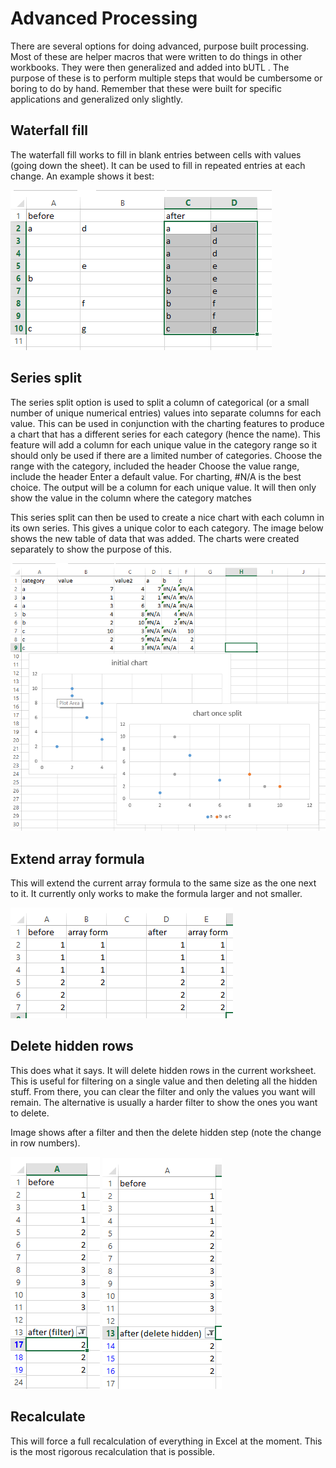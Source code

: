 # Advanced Processing

There are several options for doing advanced, purpose built processing.  Most of these are helper macros that were written to do things in other workbooks.  They were then generalized and added into bUTL .  The purpose of these is to perform multiple steps that would be cumbersome or boring to do by hand.  Remember that these were built for specific applications and generalized only slightly.

## Waterfall fill

The waterfall fill works to fill in blank entries between cells with values (going down the sheet).  It can be used to fill in repeated entries at each change.  An example shows it best:

![waterfall fill](./images/adv-processing/waterfall%20fill.png)

## Series split

The series split option is used to split a column of categorical (or a small number of unique numerical entries) values into separate columns for each value.  This can be used in conjunction with the charting features to produce a chart that has a different series for each category (hence the name).  This feature will add a column for each unique value in the category range so it should only be used if there are a limited number of categories.
Choose the range with the category, included the header
Choose the value range, include the header
Enter a default value.  For charting, #N/A is the best choice.
The output will be a column for each unique value.  It will then only show the value in the column where the category matches

This series split can then be used to create a nice chart with each column in its own series.  This gives a unique color to each category.  The image below shows the new table of data that was added.  The charts were created separately to show the purpose of this.

![series split](./images/adv-processing/series%20split.png)

## Extend array formula

This will extend the current array formula to the same size as the one next to it.  It currently only works to make the formula larger and not smaller.

![extend array](./images/adv-processing/extend%20array.png)

## Delete hidden rows

This does what it says.  It will delete hidden rows in the current worksheet.  This is useful for filtering on a single value and then deleting all the hidden stuff.  From there, you can clear the filter and only the values you want will remain.  The alternative is usually a harder filter to show the ones you want to delete.

Image shows after a filter and then the delete hidden step (note the change in row numbers).

![delete hidden 1](./images/adv-processing/delete%20hidden%201.png)
![delete hidden 2](./images/adv-processing/delete%20hidden%202.png)

## Recalculate

This will force a full recalculation of everything in Excel at the moment.  This is the most rigorous recalculation that is possible.
